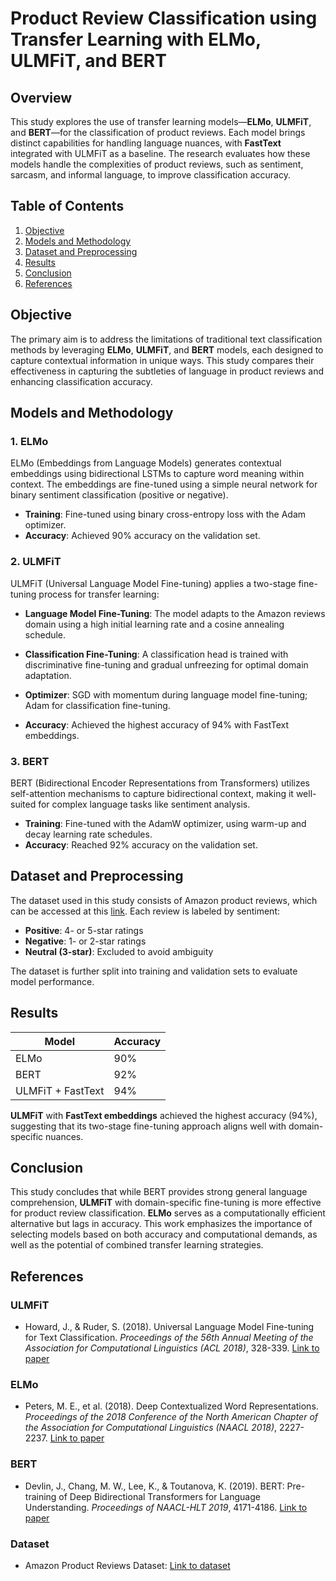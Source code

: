 # Product Review Classification using Transfer Learning with ELMo, ULMFiT, and BERT

## Overview
This study explores the use of transfer learning models—**ELMo**, **ULMFiT**, and **BERT**—for the classification of product reviews. Each model brings distinct capabilities for handling language nuances, with **FastText** integrated with ULMFiT as a baseline. The research evaluates how these models handle the complexities of product reviews, such as sentiment, sarcasm, and informal language, to improve classification accuracy.

## Table of Contents
1. [Objective](#objective)
2. [Models and Methodology](#models-and-methodology)
3. [Dataset and Preprocessing](#dataset-and-preprocessing)
4. [Results](#results)
5. [Conclusion](#conclusion)
6. [References](#references)

## Objective
The primary aim is to address the limitations of traditional text classification methods by leveraging **ELMo**, **ULMFiT**, and **BERT** models, each designed to capture contextual information in unique ways. This study compares their effectiveness in capturing the subtleties of language in product reviews and enhancing classification accuracy.

## Models and Methodology

### 1. ELMo
ELMo (Embeddings from Language Models) generates contextual embeddings using bidirectional LSTMs to capture word meaning within context. The embeddings are fine-tuned using a simple neural network for binary sentiment classification (positive or negative).

- **Training**: Fine-tuned using binary cross-entropy loss with the Adam optimizer.
- **Accuracy**: Achieved 90% accuracy on the validation set.

### 2. ULMFiT
ULMFiT (Universal Language Model Fine-tuning) applies a two-stage fine-tuning process for transfer learning:
   - **Language Model Fine-Tuning**: The model adapts to the Amazon reviews domain using a high initial learning rate and a cosine annealing schedule.
   - **Classification Fine-Tuning**: A classification head is trained with discriminative fine-tuning and gradual unfreezing for optimal domain adaptation.

- **Optimizer**: SGD with momentum during language model fine-tuning; Adam for classification fine-tuning.
- **Accuracy**: Achieved the highest accuracy of 94% with FastText embeddings.

### 3. BERT
BERT (Bidirectional Encoder Representations from Transformers) utilizes self-attention mechanisms to capture bidirectional context, making it well-suited for complex language tasks like sentiment analysis.

- **Training**: Fine-tuned with the AdamW optimizer, using warm-up and decay learning rate schedules.
- **Accuracy**: Reached 92% accuracy on the validation set.

## Dataset and Preprocessing
The dataset used in this study consists of Amazon product reviews, which can be accessed at this [link](https://raw.githubusercontent.com/joshivaibhav/AmazonCustomerReview/master/amazondata.csv). Each review is labeled by sentiment:
   - **Positive**: 4- or 5-star ratings
   - **Negative**: 1- or 2-star ratings
   - **Neutral (3-star)**: Excluded to avoid ambiguity

The dataset is further split into training and validation sets to evaluate model performance.

## Results
| Model         | Accuracy |
|---------------|----------|
| ELMo          | 90%      |
| BERT          | 92%      |
| ULMFiT + FastText | 94%  |

**ULMFiT** with **FastText embeddings** achieved the highest accuracy (94%), suggesting that its two-stage fine-tuning approach aligns well with domain-specific nuances.

## Conclusion
This study concludes that while BERT provides strong general language comprehension, **ULMFiT** with domain-specific fine-tuning is more effective for product review classification. **ELMo** serves as a computationally efficient alternative but lags in accuracy. This work emphasizes the importance of selecting models based on both accuracy and computational demands, as well as the potential of combined transfer learning strategies.

## References

### ULMFiT
- Howard, J., & Ruder, S. (2018). Universal Language Model Fine-tuning for Text Classification. *Proceedings of the 56th Annual Meeting of the Association for Computational Linguistics (ACL 2018)*, 328-339. [Link to paper](https://aclanthology.org/P18-1031)

### ELMo
- Peters, M. E., et al. (2018). Deep Contextualized Word Representations. *Proceedings of the 2018 Conference of the North American Chapter of the Association for Computational Linguistics (NAACL 2018)*, 2227-2237. [Link to paper](https://aclanthology.org/N18-1202)

### BERT
- Devlin, J., Chang, M. W., Lee, K., & Toutanova, K. (2019). BERT: Pre-training of Deep Bidirectional Transformers for Language Understanding. *Proceedings of NAACL-HLT 2019*, 4171-4186. [Link to paper](https://aclanthology.org/N19-1423)

### Dataset
- Amazon Product Reviews Dataset: [Link to dataset](https://raw.githubusercontent.com/joshivaibhav/AmazonCustomerReview/master/amazondata.csv)

